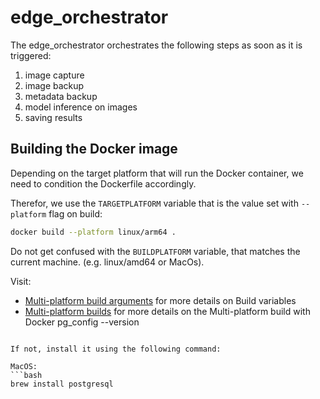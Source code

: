 # edge_orchestrator

The edge_orchestrator orchestrates the following steps as soon as it is triggered:

1. image capture
2. image backup
3. metadata backup
4. model inference on images
5. saving results


## Building the Docker image

Depending on the target platform that will run the Docker container, we need to condition the Dockerfile accordingly.

Therefor, we use the `TARGETPLATFORM` variable that is the value set with `--platform` flag on build:
```bash
docker build --platform linux/arm64 .
```

Do not get confused with the `BUILDPLATFORM` variable, that matches the current machine. (e.g. linux/amd64 or MacOs).

Visit:
- [Multi-platform build arguments](https://docs.docker.com/build/building/variables/#multi-platform-build-arguments) for more details on Build variables
- [Multi-platform builds](https://docs.docker.com/build/building/multi-platform/) for more details on the Multi-platform build with Docker
pg_config --version
```

If not, install it using the following command:

MacOS:
```bash
brew install postgresql
```
